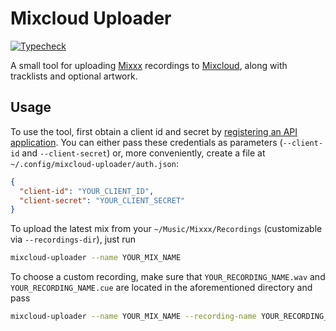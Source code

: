 # Mixcloud Uploader

[![Typecheck](https://github.com/fwcd/mixcloud-uploader/actions/workflows/typecheck.yml/badge.svg)](https://github.com/fwcd/mixcloud-uploader/actions/workflows/typecheck.yml)

A small tool for uploading [Mixxx](https://www.mixxx.org) recordings to [Mixcloud](https://www.mixcloud.com), along with tracklists and optional artwork.

## Usage

To use the tool, first obtain a client id and secret by [registering an API application](https://www.mixcloud.com/developers/create/). You can either pass these credentials as parameters (`--client-id` and `--client-secret`) or, more conveniently, create a file at `~/.config/mixcloud-uploader/auth.json`:

```json
{
  "client-id": "YOUR_CLIENT_ID",
  "client-secret": "YOUR_CLIENT_SECRET"
}
```

To upload the latest mix from your `~/Music/Mixxx/Recordings` (customizable via `--recordings-dir`), just run

```sh
mixcloud-uploader --name YOUR_MIX_NAME
```

To choose a custom recording, make sure that `YOUR_RECORDING_NAME.wav` and `YOUR_RECORDING_NAME.cue` are located in the aforementioned directory and pass

```sh
mixcloud-uploader --name YOUR_MIX_NAME --recording-name YOUR_RECORDING_NAME
```
